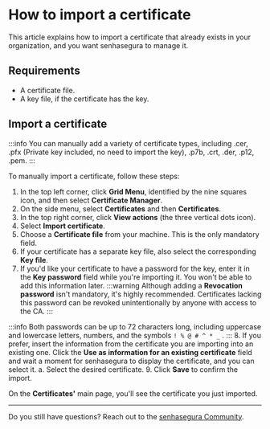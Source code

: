 # How to import a certificate

This article explains how to import a certificate that already exists in your organization, and you want senhasegura to manage it.

## Requirements

* A certificate file.
* A key file, if the certificate has the key.

## Import a certificate
 :::info
You can manually add a variety of certificate types, including .cer, .pfx (Private key included, no need to import the key), .p7b, .crt, .der, .p12, .pem.
:::

To manually import a certificate, follow these steps:

1. In the top left corner, click **Grid Menu**, identified by the nine squares icon, and then select **Certificate Manager**.
2. On the side menu, select **Certificates** and then **Certificates**.
3. In the top right corner, click **View actions** (the three vertical dots icon).
4. Select **Import certificate**.
5. Choose a **Certificate file** from your machine. This is the only mandatory field.
6. If your certificate has a separate key file, also select the corresponding **Key file**. 
7. If you'd like your certificate to have a password for the key, enter it in the **Key password** field while you're importing it. You won't be able to add this information later. 
 :::warning
Although adding a **Revocation password** isn't mandatory, it's highly recommended. Certificates lacking this password can be revoked unintentionally by anyone with access to the CA. 
:::
    
 :::info
Both passwords can be up to 72 characters long, including uppercase and lowercase letters, numbers, and the symbols ```! % @ # ^ * _``` .
:::
8. If you prefer, insert the information from the certificate you are importing into an existing one. Click the **Use as information for an existing certificate** field and wait a moment for senhasegura to display the certificate, and you can select it.
    a. Select the desired certificate.
9. Click **Save** to confirm the import.

On the **Certificates'** main page, you'll see the certificate you just imported.
***
Do you still have questions? Reach out to the [senhasegura Community](https://community.senhasegura.io/).